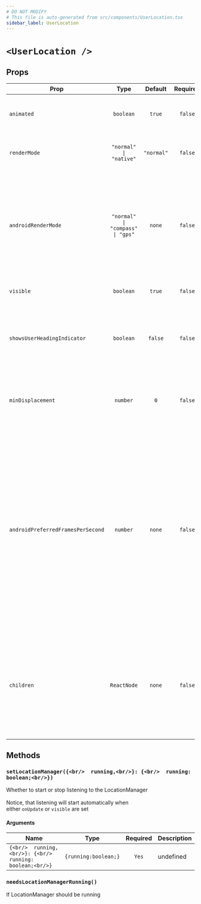 ```yaml
---
# DO NOT MODIFY
# This file is auto-generated from src/components/UserLocation.tsx
sidebar_label: UserLocation
---
```


# `<UserLocation />`

## Props

| Prop                              |               Type               |  Default   | Required | Description                                                                                                                                                                                                                                                                                          |
| --------------------------------- | :------------------------------: | :--------: | :------: | ---------------------------------------------------------------------------------------------------------------------------------------------------------------------------------------------------------------------------------------------------------------------------------------------------- |
| `animated`                        |            `boolean`             |   `true`   | `false`  | Whether location icon is animated between updates                                                                                                                                                                                                                                                    |
| `renderMode`                      |      `"normal" \| "native"`      | `"normal"` | `false`  | Which render mode to use.<br/>Can either be `normal` or `native`                                                                                                                                                                                                                                     |
| `androidRenderMode`               | `"normal" \| "compass" \| "gps"` |   `none`   | `false`  | native/android only render mode<br/><br/> - normal: just a circle<br/> - compass: triangle with heading<br/> - gps: large arrow<br/><br/>@platform android                                                                                                                                           |
| `visible`                         |            `boolean`             |   `true`   | `false`  | Whether location icon is visible                                                                                                                                                                                                                                                                     |
| `showsUserHeadingIndicator`       |            `boolean`             |  `false`   | `false`  | Show or hide small arrow which indicates direction the device is pointing relative to north.                                                                                                                                                                                                         |
| `minDisplacement`                 |             `number`             |    `0`     | `false`  | Minimum amount of movement before GPS location is updated in meters                                                                                                                                                                                                                                  |
| `androidPreferredFramesPerSecond` |             `number`             |   `none`   | `false`  | Android only. Set max FPS at which location animators can output updates. Use this setting to limit animation rate of the location puck on higher zoom levels to decrease the stress on the device's CPU which can directly improve battery life, without sacrificing UX.<br/><br/>@platform android |
| `children`                        |           `ReactNode`            |   `none`   | `false`  | Custom location icon of type mapbox-gl-native components<br/><br/>NOTE: Forking maintainer does not understand the above comment.                                                                                                                                                                    |

## Methods

### `setLocationManager({<br/>  running,<br/>}: {<br/>  running: boolean;<br/>})`

Whether to start or stop listening to the LocationManager<br/><br/>Notice, that listening will start automatically when<br/>either `onUpdate` or `visible` are set

#### Arguments

| Name                                                      |         Type         | Required | Description |
| --------------------------------------------------------- | :------------------: | :------: | ----------- |
| `{<br/>  running,<br/>}: {<br/>  running: boolean;<br/>}` | `{running:boolean;}` |  `Yes`   | undefined   |

### `needsLocationManagerRunning()`

If LocationManager should be running
